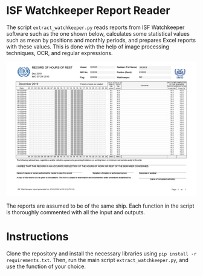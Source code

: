 # ISF Watchkeeper Report Reader
The script `extract_watchkeeper.py` reads reports from ISF Watchkeeper software such as the one shown below, calculates some statistical values such as mean by positions and monthly periods, and prepares Excel reports with these values. This is done with the help of image processing techniques, OCR, and regular expressions.

![sample page](sample.jpg)

The reports are assumed to be of the same ship. Each function in the script is thoroughly commented with all the input and outputs.

# Instructions
Clone the repository and install the necessary libraries using `pip install -r requirements.txt`. Then, run the main script `extract_watchkeeper.py`, and use the function of your choice.
